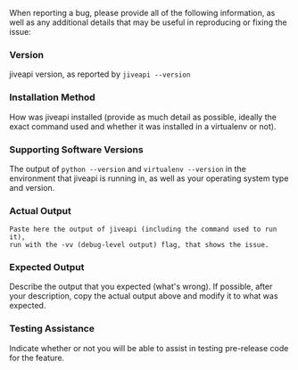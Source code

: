 When reporting a bug, please provide all of the following information,
as well as any additional details that may be useful in reproducing or fixing
the issue:

### Version

jiveapi version, as reported by ``jiveapi --version``

### Installation Method

How was jiveapi installed (provide as much detail as possible, ideally
the exact command used and whether it was installed in a virtualenv or not).

### Supporting Software Versions

The output of ``python --version`` and ``virtualenv --version`` in the environment
that jiveapi is running in, as well as your operating system type and version.

### Actual Output

```
Paste here the output of jiveapi (including the command used to run it),
run with the -vv (debug-level output) flag, that shows the issue.
```

### Expected Output

Describe the output that you expected (what's wrong). If possible, after your description,
copy the actual output above and modify it to what was expected.

### Testing Assistance

Indicate whether or not you will be able to assist in testing pre-release
code for the feature.
